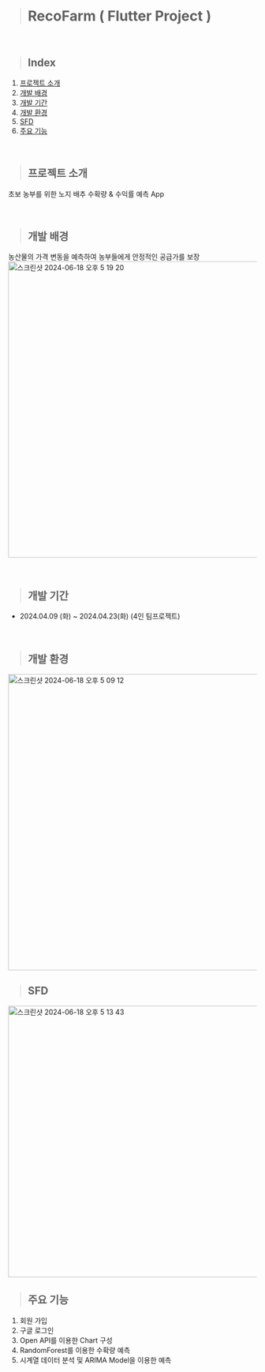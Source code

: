 > # RecoFarm ( Flutter Project )

<br>

> ## Index
1. [프로젝트 소개](#프로젝트-소개)
2. [개발 배경](##개발-배경)
3. [개발 기간](##개발-기간)
4. [개발 환경](##개발-환경)
5. [SFD](##SFD)
6. [주요 기능](##주요-기능)

<br>

> ## 프로젝트 소개
초보 농부를 위한 노지 배추 수확량 & 수익률 예측 App

<br>

> ## 개발 배경
농산물의 가격 변동을 예측하여 농부들에게 안정적인 공급가를 보장
<img width="600" alt="스크린샷 2024-06-18 오후 5 19 20" src="https://github.com/lcy0512/RecoFarm_app/assets/152368203/b43af0a7-1995-4819-93ed-628a5c61af1f">

<br>

> ## 개발 기간
* 2024.04.09 (화) ~ 2024.04.23(화) (4인 팀프로젝트)

<br>

> ## 개발 환경
<img width="600" alt="스크린샷 2024-06-18 오후 5 09 12" src="https://github.com/lcy0512/RecoFarm_app/assets/152368203/b33f338e-d446-4bc0-b10b-72da99c2891c">

<br>

> ## SFD
<img width="550" alt="스크린샷 2024-06-18 오후 5 13 43" src="https://github.com/lcy0512/RecoFarm_app/assets/152368203/194341e6-d8e0-41be-97ef-73bb7ba4e03e">

<br>

> ## 주요 기능
1. 회원 가입
2. 구글 로그인
3. Open API를 이용한 Chart 구성
4. RandomForest를 이용한 수확량 예측
5. 시계열 데이터 분석 및 ARIMA Model을 이용한 예측


